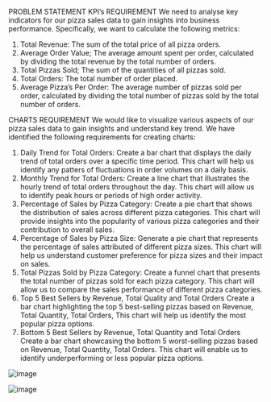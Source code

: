 PROBLEM STATEMENT
KPI’s REQUIREMENT
We need to analyse key indicators for our pizza sales data to gain insights into business performance. Specifically, we want to calculate the following metrics:
1.	Total Revenue: The sum of the total price of all pizza orders.
2.	Average Order Value; The average amount spent per order, calculated by dividing the total revenue by the total number of orders.
3.	Total Pizzas Sold; The sum of the quantities of all pizzas sold.
4.	Total Orders: The total number of order placed.
5.	Average Pizza’s Per Order: The average number of pizzas sold per order, calculated by dividing the total number of pizzas sold by the total number of orders. 

CHARTS REQUIREMENT
We would like to visualize various aspects of our pizza sales data to gain insights and understand key trend. We have identified the following requirements for creating charts:
1.	Daily Trend for Total Orders:
Create a bar chart that displays the daily trend of total orders over a specific time period. This chart will help us identify any patters of fluctuations in order volumes on a daily basis.
2.	Monthly Trend for Total Orders:
Create a line chart that illustrates the hourly trend of total orders throughout the day. This chart will allow us to identify peak hours or periods of high order activity.
3.	Percentage of Sales by Pizza Category:
Create a pie chart that shows the distribution of sales across different pizza categories. This chart will provide insights into the popularity of various pizza categories and their contribution to overall sales.
4.	Percentage of Sales by Pizza Size:
Generate a pie chart that represents the percentage of sales attributed of different pizza sizes. This chart will help us understand customer preference for pizza sizes and their impact on sales.
5.	Total Pizzas Sold by Pizza Category:
Create a funnel chart that presents the total number of pizzas sold for each pizza category. This chart will allow us to compare the sales performance of different pizza categories.
6.	Top 5 Best Sellers by Revenue, Total Quality and Total Orders
Create a bar chart highlighting the top 5 best-selling pizzas based on Revenue, Total Quantity, Total Orders, This chart will help us identify the most popular pizza options.
7.	Bottom 5 Best Sellers by Revenue, Total Quantity and Total Orders
Create a bar chart showcasing the bottom 5 worst-selling pizzas based on Revenue, Total Quantity, Total Orders. This chart will enable us to identify underperforming or less popular pizza options.

![image](https://github.com/user-attachments/assets/4b4e7b57-77d7-4970-8b02-5934e33aef60)


![image](https://github.com/user-attachments/assets/9b3e30ba-5f00-47a0-8332-fa221ee7d5ed)


